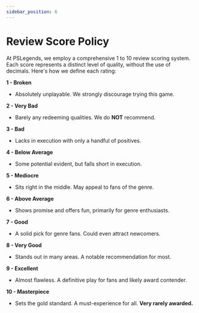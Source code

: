 ```yaml
---
sidebar_position: 6
---
```


# Review Score Policy

At PSLegends, we employ a comprehensive 1 to 10 review scoring system. Each score represents a distinct level of quality, without the use of decimals. Here's how we define each rating:

**1 - Broken**
- Absolutely unplayable. We strongly discourage trying this game.

**2 - Very Bad**
- Barely any redeeming qualities. We do **NOT** recommend.

**3 - Bad**
- Lacks in execution with only a handful of positives.

**4 - Below Average**
- Some potential evident, but falls short in execution.

**5 - Mediocre**
- Sits right in the middle. May appeal to fans of the genre.

**6 - Above Average**
- Shows promise and offers fun, primarily for genre enthusiasts.

**7 - Good**
- A solid pick for genre fans. Could even attract newcomers.

**8 - Very Good**
- Stands out in many areas. A notable recommendation for most.

**9 - Excellent**
- Almost flawless. A definitive play for fans and likely award contender.

**10 - Masterpiece**
- Sets the gold standard. A must-experience for all. **Very rarely awarded.**

